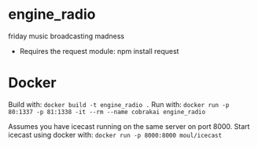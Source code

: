 # engine_radio
friday music broadcasting madness

* Requires the request module: npm install request

# Docker
Build with:
```docker build -t engine_radio .```
Run with:
```docker run -p 80:1337 -p 81:1338 -it --rm --name cobrakai engine_radio```

Assumes you have icecast running on the same server on port 8000.
Start icecast using docker with:
```docker run -p 8000:8000 moul/icecast```

